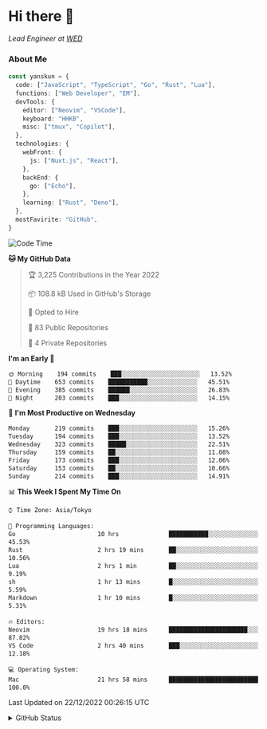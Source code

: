 # Hi there&nbsp;:wave:

_Lead Engineer at [WED](https://github.com/wedinc)_

### About Me

```ts
const yanskun = {
  code: ["JavaScript", "TypeScript", "Go", "Rust", "Lua"],
  functions: ["Web Developer", "EM"],
  devTools: {
    editor: ["Neovim", "VSCode"],
    keyboard: "HHKB",
    misc: ["tmux", "Copilot"],
  },
  technologies: {
    webFront: {
      js: ["Nuxt.js", "React"],
    },
    backEnd: {
      go: ["Echo"],
    },
    learning: ["Rust", "Deno"],
  },
  mostFavirite: "GitHub",
}
```

<!--START_SECTION:waka-->
![Code Time](http://img.shields.io/badge/Code%20Time-42%20hrs%2010%20mins-blue)

**🐱 My GitHub Data** 

> 🏆 3,225 Contributions in the Year 2022
 > 
> 📦 108.8 kB Used in GitHub's Storage 
 > 
> 💼 Opted to Hire
 > 
> 📜 83 Public Repositories 
 > 
> 🔑 4 Private Repositories  
 > 
**I'm an Early 🐤** 

```text
🌞 Morning    194 commits    ███░░░░░░░░░░░░░░░░░░░░░░   13.52% 
🌆 Daytime    653 commits    ███████████░░░░░░░░░░░░░░   45.51% 
🌃 Evening    385 commits    ██████░░░░░░░░░░░░░░░░░░░   26.83% 
🌙 Night      203 commits    ███░░░░░░░░░░░░░░░░░░░░░░   14.15%

```
📅 **I'm Most Productive on Wednesday** 

```text
Monday       219 commits    ███░░░░░░░░░░░░░░░░░░░░░░   15.26% 
Tuesday      194 commits    ███░░░░░░░░░░░░░░░░░░░░░░   13.52% 
Wednesday    323 commits    █████░░░░░░░░░░░░░░░░░░░░   22.51% 
Thursday     159 commits    ██░░░░░░░░░░░░░░░░░░░░░░░   11.08% 
Friday       173 commits    ███░░░░░░░░░░░░░░░░░░░░░░   12.06% 
Saturday     153 commits    ██░░░░░░░░░░░░░░░░░░░░░░░   10.66% 
Sunday       214 commits    ███░░░░░░░░░░░░░░░░░░░░░░   14.91%

```


📊 **This Week I Spent My Time On** 

```text
⌚︎ Time Zone: Asia/Tokyo

💬 Programming Languages: 
Go                       10 hrs              ███████████░░░░░░░░░░░░░░   45.53% 
Rust                     2 hrs 19 mins       ██░░░░░░░░░░░░░░░░░░░░░░░   10.56% 
Lua                      2 hrs 1 min         ██░░░░░░░░░░░░░░░░░░░░░░░   9.19% 
sh                       1 hr 13 mins        █░░░░░░░░░░░░░░░░░░░░░░░░   5.59% 
Markdown                 1 hr 10 mins        █░░░░░░░░░░░░░░░░░░░░░░░░   5.31%

🔥 Editors: 
Neovim                   19 hrs 18 mins      ██████████████████████░░░   87.82% 
VS Code                  2 hrs 40 mins       ███░░░░░░░░░░░░░░░░░░░░░░   12.18%

💻 Operating System: 
Mac                      21 hrs 58 mins      █████████████████████████   100.0%

```


 Last Updated on 22/12/2022 00:26:15 UTC
<!--END_SECTION:waka-->

<details>
<summary>GitHub Status</summary>
<picture>
  <source media="(prefers-color-scheme: dark)" srcset="https://raw.githubusercontent.com/yanskun/yanskun/master/profile-summary-card-output/nord_dark/0-profile-details.svg">
 <img src="https://raw.githubusercontent.com/yanskun/yanskun/master/profile-summary-card-output/default/0-profile-details.svg">
</picture>
<br>
<picture>
  <source media="(prefers-color-scheme: dark)" srcset="https://raw.githubusercontent.com/yanskun/yanskun/master/profile-summary-card-output/nord_dark/1-repos-per-language.svg">
 <img src="https://raw.githubusercontent.com/yanskun/yanskun/master/profile-summary-card-output/default/1-repos-per-language.svg">
</picture>
<picture>
  <source media="(prefers-color-scheme: dark)" srcset="https://raw.githubusercontent.com/yanskun/yanskun/master/profile-summary-card-output/nord_dark/2-most-commit-language.svg">
 <img src="https://raw.githubusercontent.com/yanskun/yanskun/master/profile-summary-card-output/default/2-most-commit-language.svg">
</picture>
<br>
<picture>
  <source media="(prefers-color-scheme: dark)" srcset="https://raw.githubusercontent.com/yanskun/yanskun/master/profile-summary-card-output/nord_dark/3-stats.svg">
 <img src="https://raw.githubusercontent.com/yanskun/yanskun/master/profile-summary-card-output/default/3-stats.svg">
</picture>
<picture>
  <source media="(prefers-color-scheme: dark)" srcset="https://raw.githubusercontent.com/yanskun/yanskun/master/profile-summary-card-output/nord_dark/4-productive-time.svg">
 <img src="https://raw.githubusercontent.com/yanskun/yanskun/master/profile-summary-card-output/default/4-productive-time.svg">
</picture>
</details>

